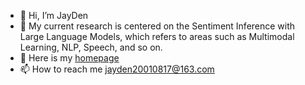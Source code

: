 - 👋 Hi, I’m JayDen
- 👀 My current research is centered on the Sentiment Inference with Large Language Models, which refers to areas such as Multimodal Learning, NLP, Speech, and so on.
- 💞️ Here is my [homepage](https://jayden20010817.github.io/)
- 📫 How to reach me jayden20010817@163.com

<!---
JayDen20010817/JayDen20010817 is a ✨ special ✨ repository because its `README.md` (this file) appears on your GitHub profile.
You can click the Preview link to take a look at your changes.
--->
